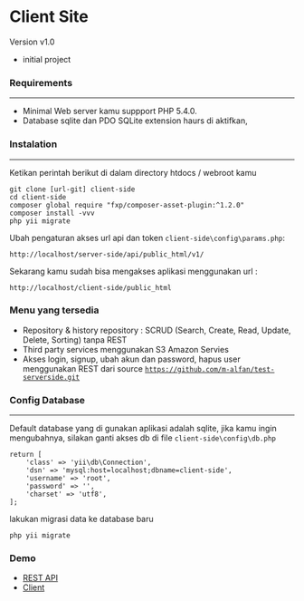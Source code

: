 Client Site
===============

Version v1.0
- initial project

### Requirements
----------------
- Minimal Web server kamu suppport PHP 5.4.0.
- Database sqlite dan PDO SQLite extension haurs di aktifkan,

### Instalation
---------------
Ketikan perintah berikut di dalam directory htdocs / webroot kamu
```
git clone [url-git] client-side
cd client-side
composer global require "fxp/composer-asset-plugin:^1.2.0"
composer install -vvv
php yii migrate
```
Ubah pengaturan akses url api dan token `client-side\config\params.php`:
```
http://localhost/server-side/api/public_html/v1/
```

Sekarang kamu sudah bisa mengakses aplikasi menggunakan url :
```
http://localhost/client-side/public_html
```

### Menu yang tersedia
- Repository & history repository : SCRUD (Search, Create, Read, Update, Delete, Sorting) tanpa REST
- Third party services menggunakan S3 Amazon Servies
- Akses login, signup, ubah akun dan password, hapus user menggunakan REST dari source [`https://github.com/m-alfan/test-serverside.git`](https://github.com/m-alfan/test-serverside.git)

### Config Database
-------------------
Default database yang di gunakan aplikasi adalah sqlite, jika kamu ingin mengubahnya, silakan ganti akses db di file `client-side\config\db.php`
```
return [
    'class' => 'yii\db\Connection',
    'dsn' => 'mysql:host=localhost;dbname=client-side',
    'username' => 'root',
    'password' => '',
    'charset' => 'utf8',
];
```
lakukan migrasi data ke database baru
```
php yii migrate
```

### Demo
- [REST API](http://api.muhamadalfan.com/v1)
- [Client](http://client.muhamadalfan.com)